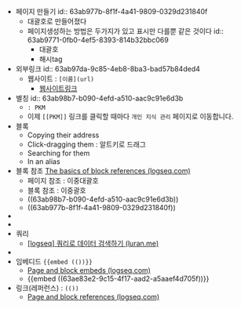 - 페이지 만들기
  id:: 63ab977b-8f1f-4a41-9809-0329d231840f
	- 대괄호로 만들어졌다
	- 페이지생성하는 방법은 두가지가 있고 표시만 다를뿐 같은 것이다
	  id:: 63ab9771-0fb0-4ef5-8393-814b32bbc069
		- 대괄호
		- 해시tag
- 외부링크
  id:: 63ab97da-9c85-4eb8-8ba3-bad57b84ded4
	- 웹사이트 : `[이름](url)`
		- [웹사이트링크](https://www.naver.com)
- 별칭
  id:: 63ab98b7-b090-4efd-a510-aac9c91e6d3b
	- `: PKM`
	- 이제 `[[PKM]]` 링크를 클릭할 때마다 `개인 지식 관리` 페이지로 이동합니다.
- 블록
	- Copying their address
	- Click-dragging them  : 알트키로 드래그
	- Searching for them
	- In an alias
- 블록 참조 [The basics of block references (logseq.com)](https://docs.logseq.com/#/page/the%20basics%20of%20block%20references)
	- 페이지 참조 : 이중대괄호
	- 블록 참조 : 이중괄호
	- ((63ab98b7-b090-4efd-a510-aac9c91e6d3b))
	- ((63ab977b-8f1f-4a41-9809-0329d231840f))
-
-
- 쿼리
	- [[logseq] 쿼리로 데이터 검색하기 (luran.me)](https://luran.me/594)
-
- 임베디드  `{{embed (())}}`
	- [Page and block embeds (logseq.com)](https://docs.logseq.com/#/page/page%20and%20block%20embeds)
	- {{embed ((63ae83e2-9c15-4f17-aad2-a5aaef4d705f))}}
- 링크(레퍼런스) : `(())`
	- [Page and block references (logseq.com)](https://docs.logseq.com/#/page/page%20and%20block%20references)